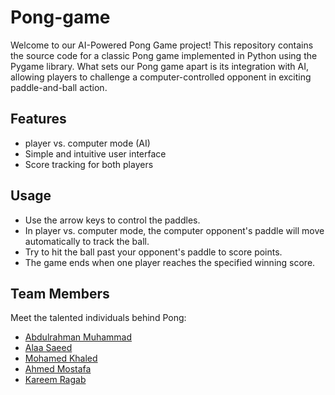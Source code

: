# Pong-game
Welcome to our AI-Powered Pong Game project! This repository contains the source code for a classic Pong game implemented in Python using the Pygame library. What sets our Pong game apart is its integration with AI, allowing players to challenge a computer-controlled opponent in exciting paddle-and-ball action.

## Features
- player vs. computer mode (AI)
- Simple and intuitive user interface
- Score tracking for both players

  
## Usage
- Use the arrow keys to control the paddles.
- In player vs. computer mode, the computer opponent's paddle will move automatically to track the ball.
- Try to hit the ball past your opponent's paddle to score points.
- The game ends when one player reaches the specified winning score.
  

## Team Members

Meet the talented individuals behind Pong:

- [Abdulrahman Muhammad](https://github.com/Abdlrhman00)
- [Alaa Saeed](https://github.com/Alaa0Saeed)
- [Mohamed Khaled](https://github.com/moh18khaled)
- [Ahmed Mostafa](https://github.com/AhmedMu7)
- [Kareem Ragab](https://github.com/KareemRagabAbdelhameed)
